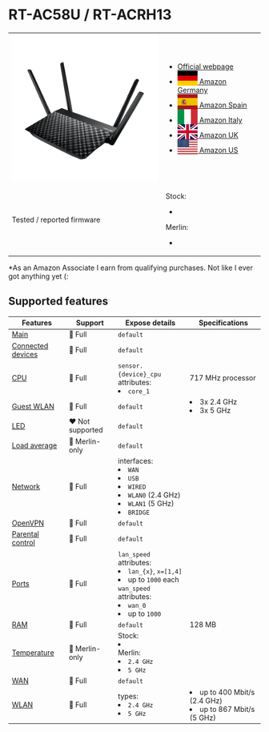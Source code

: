 # RT-AC58U / RT-ACRH13

<table>
<tr><td><img src="/devices/RT-AC58U.png" width="300"></td><td>

- [Official webpage](https://www.asus.com/networking-iot-servers/wifi-routers/asus-wifi-routers/rt-ac58u/)
- [<img src="/flags/de.svg" height="30" style="vertical-align:bottom;" alt="Germany"> Amazon Germany](https://amzn.to/3Tv3zgf)
- [<img src="/flags/es.svg" height="30" style="vertical-align:bottom;" alt="Spain"> Amazon Spain](https://amzn.to/3g3VG40)
- [<img src="/flags/it.svg" height="30" style="vertical-align:bottom;" alt="Italy"> Amazon Italy](https://amzn.to/3UvtzK0)
- [<img src="/flags/gb.svg" height="30" style="vertical-align:bottom;" alt="UK"> Amazon UK](https://amzn.to/3UCFaa3)
- [<img src="/flags/us.svg" height="30" style="vertical-align:bottom;" alt="USA"> Amazon US](https://amzn.to/3E1dtkk)
</td></tr>
<tr><td>Tested / reported firmware</td><td>

Stock:
- ` `

Merlin:
- ` `
</td></tr>
</table>

*As an Amazon Associate I earn from qualifying purchases. Not like I ever got anything yet (:

## Supported features

|Features|Support|Expose details|Specifications|
|--------|-------|--------------|--------------|
|[Main](/features/0_main.md)|:green_heart: Full|`default`|
|[Connected devices](/features/connected-devices.md)|:green_heart: Full|`default`|
|[CPU](/features/cpu.md)|:green_heart: Full|`sensor.{device}_cpu` attributes:<li>`core_1`</li>|717 MHz processor|
|[Guest WLAN](/features/guest-wlan.md)|:green_heart: Full|`default`|<li>3x 2.4 GHz</li><li>3x 5 GHz</li>|
|[LED](/features/led.md)|:heart: Not supported|`default`|
|[Load average](/features/load-average.md)|:yellow_heart: Merlin-only|`default`|
|[Network](/features/network.md)|:green_heart: Full|interfaces:<li>`WAN`</li><li>`USB`</li><li>`WIRED`</li><li>`WLAN0` (2.4 GHz)</li><li>`WLAN1` (5 GHz)</li><li>`BRIDGE`</li>|
|[OpenVPN](/features/openvpn.md)|:green_heart: Full|`default`|
|[Parental control](/features/parental-control.md)|:green_heart: Full|`default`|
|[Ports](/features/ports.md)|:green_heart: Full|`lan_speed` attributes:<li>`lan_{x}`, `x=[1,4]`</li><li>up to `1000` each</li>`wan_speed` attributes:<li>`wan_0`</li><li>up to `1000`</li>||
|[RAM](/features/ram.md)|:green_heart: Full|`default`|128 MB|
|[Temperature](/features/temperature.md)|:yellow_heart: Merlin-only|Stock:<li>` `</li>Merlin:<li>`2.4 GHz`</li><li>`5 GHz`</li>|
|[WAN](/features/wan.md)|:green_heart: Full|`default`||
|[WLAN](/features/wlan.md)|:green_heart: Full|types:<li>`2.4 GHz`</li><li>`5 GHz`</li>|<li>up to 400 Mbit/s (2.4 GHz)</li><li>up to 867 Mbit/s (5 GHz)</li>|
